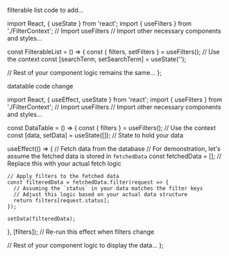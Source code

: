 filterable list code to add...

import React, { useState } from 'react';
import { useFilters } from './FilterContext'; // Import useFilters
// Import other necessary components and styles...

const FilterableList = () => {
  const { filters, setFilters } = useFilters(); // Use the context
  const [searchTerm, setSearchTerm] = useState('');

  // Rest of your component logic remains the same...
};


datatable code change 


import React, { useEffect, useState } from 'react';
import { useFilters } from './FilterContext'; // Import useFilters
// Import other necessary components and styles...

const DataTable = () => {
  const { filters } = useFilters(); // Use the context
  const [data, setData] = useState([]); // State to hold your data

  useEffect(() => {
    // Fetch data from the database
    // For demonstration, let's assume the fetched data is stored in `fetchedData`
    const fetchedData = []; // Replace this with your actual fetch logic

    // Apply filters to the fetched data
    const filteredData = fetchedData.filter(request => {
      // Assuming the `status` in your data matches the filter keys
      // Adjust this logic based on your actual data structure
      return filters[request.status];
    });

    setData(filteredData);
  }, [filters]); // Re-run this effect when filters change

  // Rest of your component logic to display the data...
};
